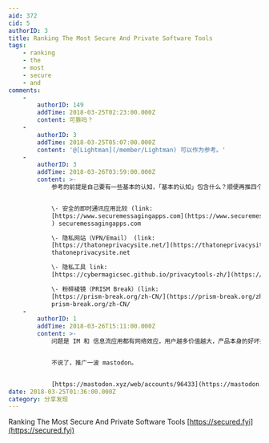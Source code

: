 ```yaml
---
aid: 372
cid: 5
authorID: 3
title: Ranking The Most Secure And Private Software Tools
tags:
    - ranking
    - the
    - most
    - secure
    - and
comments:
    -
        authorID: 149
        addTime: 2018-03-25T02:23:00.000Z
        content: 可靠吗？
    -
        authorID: 3
        addTime: 2018-03-25T05:07:00.000Z
        content: '@[Lightman](/member/Lightman) 可以作为参考。'
    -
        authorID: 3
        addTime: 2018-03-26T03:59:00.000Z
        content: >-
            参考的前提是自己要有一些基本的认知，「基本的认知」包含什么？顺便再推四个网站：


            \- 安全的即时通讯应用比较 (link:
            [https://www.securemessagingapps.com](https://www.securemessagingapps.com)
            ) securemessagingapps.com  

            \- 隐私网站（VPN/Email） (link:
            [https://thatoneprivacysite.net/](https://thatoneprivacysite.net/) )
            thatoneprivacysite.net  

            \- 隐私工具 link:
            [https://cybermagicsec.github.io/privacytools-zh/](https://cybermagicsec.github.io/privacytools-zh/)  

            \- 粉碎棱镜（PRISM Break）(link:
            [https://prism-break.org/zh-CN/](https://prism-break.org/zh-CN/) )
            prism-break.org/zh-CN/
    -
        authorID: 1
        addTime: 2018-03-26T15:11:00.000Z
        content: >-
            问题是 IM 和 信息流应用都有网络效应，用户越多价值越大，产品本身的好坏并没有决定性作用，运营和推广才是最重要的。


            不说了，推广一波 mastodon。


            [https://mastodon.xyz/web/accounts/96433](https://mastodon.xyz/web/accounts/96433)
date: 2018-03-25T01:36:00.000Z
category: 分享发现
---
```


Ranking The Most Secure And Private Software Tools [https://secured.fyi](https://secured.fyi)
